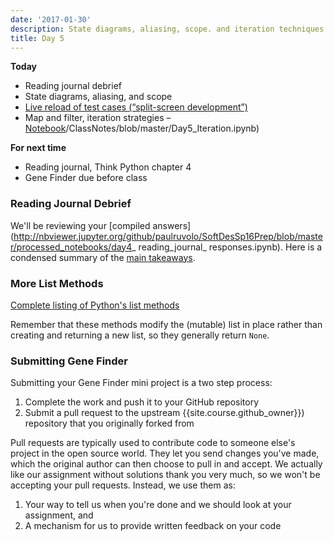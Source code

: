 ```yaml
---
date: '2017-01-30'
description: State diagrams, aliasing, scope. and iteration techniques.
title: Day 5
---
```


**Today**

* Reading journal debrief
* State diagrams, aliasing, and scope
* [Live reload of test cases (“split-screen development”)](https://piazza.com/class/ijkborva8jk70v?cid=85)
* Map and filter, iteration strategies – [Notebook](https://github.com//{{site.course.github_owner}})/ClassNotes/blob/master/Day5_Iteration.ipynb)

**For next time**

* Reading journal, Think Python chapter 4
* Gene Finder due before class


### Reading Journal Debrief

We'll be reviewing your [compiled
answers](http://nbviewer.jupyter.org/github/paulruvolo/SoftDesSp16Prep/blob/master/processed_notebooks/day4_ reading_journal_ responses.ipynb).
Here is a condensed summary of the [main
takeaways](http://nbviewer.jupyter.org/github/paulruvolo/SoftDesSp16Prep/blob/master/processed_notebooks/Day%204%20Reading%20Journal%20Notes.ipynb).


### More List Methods

[Complete listing of Python's list
methods](https://docs.python.org/2/tutorial/datastructures.html)

Remember that these methods modify the (mutable) list in place rather than
creating and returning a new list, so they generally return `None`.


### Submitting Gene Finder

Submitting your Gene Finder mini project is a two step process:

1. Complete the work and push it to your GitHub repository
2. Submit a pull request to the upstream {{site.course.github_owner}}) repository that you originally forked from

Pull requests are typically used to contribute code to someone else's project
in the open source world. They let you send changes you've made, which the
original author can then choose to pull in and accept. We actually like our
assignment without solutions thank you very much, so we won't be accepting
your pull requests. Instead, we use them as:

1. Your way to tell us when you're done and we should look at your assignment, and
2. A mechanism for us to provide written feedback on your code

